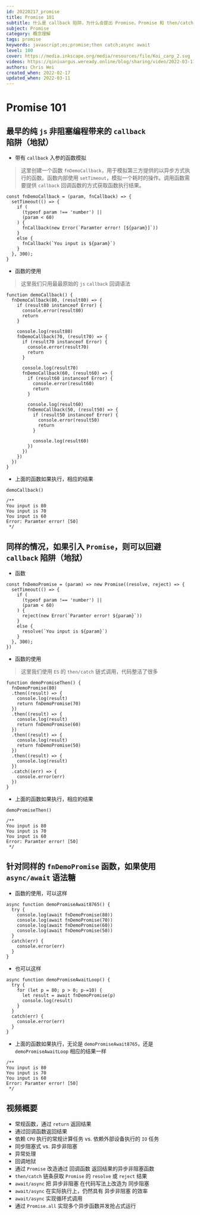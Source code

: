 ```yaml
---
id: 20220217_promise
title: Promise 101
subtitle: 什么是 callback 陷阱，为什么会提出 Promise，Promise 和 then/catch 链式调用 还有 async/await 语法糖有什么关系
subject: Promise
category: 概念理解
tags: promise
keywords: javascript;es;promise;then catch;async await
level: 100
cover: https://media.inkscape.org/media/resources/file/Koi_carp_2.svg
videos: https://qiniuargus.weready.online/blog/sharing/video/2022-03-11-promise-101.mp4
authors: Chris Wei
created_when: 2022-02-17
updated_when: 2022-03-11
---
```


# Promise 101

## 最早的纯 `js` 非阻塞编程带来的 `callback` 陷阱（地狱）

- 带有 `callback` 入参的函数模拟

> 这里创建一个函数 `fnDemoCallback`，用于模拟第三方提供的以异步方式执行的函数。函数内部使用 `setTimeout`，模拟一个耗时的操作。调用函数需要提供 `callback` 回调函数的方式获取函数执行结果。

```
const fnDemoCallback = (param, fnCallback) => {
  setTimeout(() => {
    if (
      (typeof param !== 'number') ||
      (param < 60)
    ) {
      fnCallback(new Error(`Paramter error! [${param}]`))
    } 
    else {
      fnCallback(`You input is ${param}`)
    }
  }, 300);
}
```

- 函数的使用

> 这里我们只用最最原始的 `js` `callback` 回调语法

```
function demoCallback() {
  fnDemoCallback(80, (result80) => {
    if (result80 instanceof Error) {
      console.error(result80)
      return
    }

    console.log(result80)
    fnDemoCallback(70, (result70) => {
      if (result70 instanceof Error) {
        console.error(result70)
        return
      }

      console.log(result70)
      fnDemoCallback(60, (result60) => {
        if (result60 instanceof Error) {
          console.error(result60)
          return
        }

        console.log(result60)
        fnDemoCallback(50, (result50) => {
          if (result50 instanceof Error) {
            console.error(result50)
            return
          }

          console.log(result60)
        })
      })
    })
  })
}
```

- 上面的函数如果执行，相应的结果

```
demoCallback()

/**
You input is 80
You input is 70
You input is 60
Error: Paramter error! [50]
 */
```

## 同样的情况，如果引入 `Promise`，则可以回避 `callback` 陷阱（地狱）

- 函数

```
const fnDemoPromise = (param) => new Promise((resolve, reject) => {
  setTimeout(() => {
    if (
      (typeof param !== 'number') ||
      (param < 60)
    ) {
      reject(new Error(`Paramter error! ${param}`))
    } 
    else {
      resolve(`You input is ${param}`)
    }
  }, 300);
})
```

- 函数的使用

> 这里我们使用 `ES` 的 `then/catch` 链式调用，代码整洁了很多

```
function demoPromiseThen() {
  fnDemoPromise(80)
  .then((result) => {
    console.log(result)
    return fnDemoPromise(70)
  })
  .then((result) => {
    console.log(result)
    return fnDemoPromise(60)
  })
  .then((result) => {
    console.log(result)
    return fnDemoPromise(50)
  })
  .then((result) => {
    console.log(result)
  })
  .catch((err) => {
    console.error(err)
  })
}
```

- 上面的函数如果执行，相应的结果

```
demoPromiseThen()

/**
You input is 80
You input is 70
You input is 60
Error: Paramter error! [50]
 */
```

## 针对同样的 `fnDemoPromise` 函数，如果使用 `async/await` 语法糖

- 函数的使用，可以这样

```
async function demoPromiseAwait8765() {
  try {
    console.log(await fnDemoPromise(80))
    console.log(await fnDemoPromise(70))
    console.log(await fnDemoPromise(60))
    console.log(await fnDemoPromise(50))
  }
  catch(err) {
    console.error(err)
  }
}
```

- 也可以这样

```
async function demoPromiseAwaitLoop() {
  try {
    for (let p = 80; p > 0; p-=10) {
      let result = await fnDemoPromise(p)
      console.log(result)
    }
  }
  catch(err) {
    console.error(err)
  }
}
```

- 上面的函数如果执行，无论是 `demoPromiseAwait8765`，还是 `demoPromiseAwaitLoop` 相应的结果一样

```
/**
You input is 80
You input is 70
You input is 60
Error: Paramter error! [50]
 */
```

## 视频概要

- 常规函数，通过 `return` 返回结果
- 通过回调函数返回结果
- 依赖 `CPU` 执行的常规计算任务 vs. 依赖外部设备执行的 `IO` 任务
- 同步阻塞式 vs. 异步非阻塞
- 异常处理
- 回调地狱
- 通过 `Promise` 改造通过 回调函数 返回结果的异步非阻塞函数
- `then/catch` 链条获取 `Promise` 的 `resolve` 或 `reject` 结果
- `await/async` 把 异步非阻塞 在代码写法上改造为 同步阻塞
- `await/async` 在实际执行上，仍然具有 异步非阻塞 的效率
- `await/async` 实现循环式调用
- 通过 `Promise.all` 实现多个异步函数并发抢占式运行
